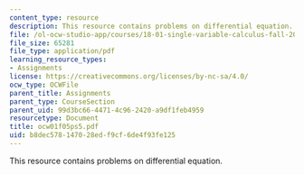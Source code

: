```yaml
---
content_type: resource
description: This resource contains problems on differential equation.
file: /ol-ocw-studio-app/courses/18-01-single-variable-calculus-fall-2005/b8dec578147028edf9cf6de4f93fe125_ocw01f05ps5.pdf
file_size: 65281
file_type: application/pdf
learning_resource_types:
- Assignments
license: https://creativecommons.org/licenses/by-nc-sa/4.0/
ocw_type: OCWFile
parent_title: Assignments
parent_type: CourseSection
parent_uid: 99d3bc66-4471-4c96-2420-a9df1feb4959
resourcetype: Document
title: ocw01f05ps5.pdf
uid: b8dec578-1470-28ed-f9cf-6de4f93fe125
---
```

This resource contains problems on differential equation.